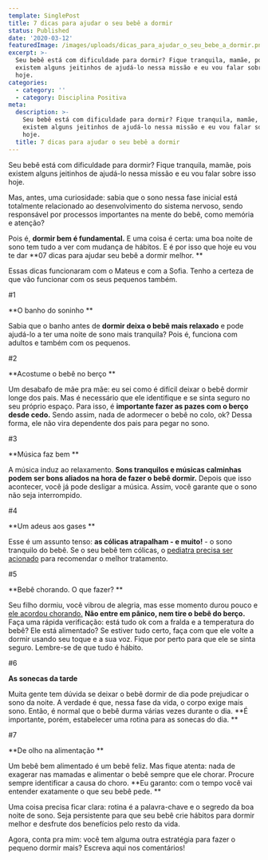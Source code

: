 ```yaml
---
template: SinglePost
title: 7 dicas para ajudar o seu bebê a dormir
status: Published
date: '2020-03-12'
featuredImage: /images/uploads/dicas_para_ajudar_o_seu_bebe_a_dormir.png
excerpt: >-
  Seu bebê está com dificuldade para dormir? Fique tranquila, mamãe, pois
  existem alguns jeitinhos de ajudá-lo nessa missão e eu vou falar sobre isso
  hoje.
categories:
  - category: ''
  - category: Disciplina Positiva
meta:
  description: >-
    Seu bebê está com dificuldade para dormir? Fique tranquila, mamãe, pois
    existem alguns jeitinhos de ajudá-lo nessa missão e eu vou falar sobre isso
    hoje.
  title: 7 dicas para ajudar o seu bebê a dormir
---
```

Seu bebê está com dificuldade para dormir? Fique tranquila, mamãe, pois existem alguns jeitinhos de ajudá-lo nessa missão e eu vou falar sobre isso hoje.

Mas, antes, uma curiosidade: sabia que o sono nessa fase inicial está totalmente relacionado ao desenvolvimento do sistema nervoso, sendo responsável por processos importantes na mente do bebê, como memória e atenção?

Pois é, **dormir bem é fundamental.** E uma coisa é certa: uma boa noite de sono tem tudo a ver com mudança de hábitos. E é por isso que hoje eu vou te dar **07 dicas para ajudar seu bebê a dormir melhor.**

Essas dicas funcionaram com o Mateus e com a Sofia. Tenho a certeza de que vão funcionar com os seus pequenos também.

\#1

**O banho do soninho**

Sabia que o banho antes de **dormir deixa o bebê mais relaxado** e pode ajudá-lo a ter uma noite de sono mais tranquila? Pois é, funciona com adultos e também com os pequenos. 



\#2

**Acostume o bebê no berço**

Um desabafo de mãe pra mãe: eu sei como é difícil deixar o bebê dormir longe dos pais. Mas é necessário que ele identifique e se sinta seguro no seu próprio espaço. Para isso, é **importante fazer as pazes com o berço desde cedo.** Sendo assim, nada de adormecer o bebê no colo, ok? Dessa forma, ele não vira dependente dos pais para pegar no sono.



\#3

**Música faz bem**

A música induz ao relaxamento. **Sons tranquilos e músicas calminhas podem ser bons aliados na hora de fazer o bebê dormir.** Depois que isso acontecer, você já pode desligar a música. Assim, você garante que o sono não seja interrompido.



\#4

**Um adeus aos gases**

Esse é um assunto tenso: **as cólicas atrapalham - e muito!** - o sono tranquilo do bebê. Se o seu bebê tem cólicas, o [pediatra precisa ser acionado](https://blog.gudaboo.com.br/posts/frequencia-ideal-de-consultas-ao-pediatra/) para recomendar o melhor tratamento.



\#5

**Bebê chorando. O que fazer?**

Seu filho dormiu, você vibrou de alegria, mas esse momento durou pouco e [ele acordou chorando.](https://blog.gudaboo.com.br/posts/o-que-fazer-quando-meu-filho-chora/) **Não entre em pânico, nem tire o bebê do berço.** Faça uma rápida verificação: está tudo ok com a fralda e a temperatura do bebê? Ele está alimentado? Se estiver tudo certo, faça com que ele volte a dormir usando seu toque e a sua voz. Fique por perto para que ele se sinta seguro. Lembre-se de que tudo é hábito.



\#6

**As sonecas da tarde**

Muita gente tem dúvida se deixar o bebê dormir de dia pode prejudicar o sono da noite. A verdade é que, nessa fase da vida, o corpo exige mais sono. Então, é normal que o bebê durma várias vezes durante o dia. **É importante, porém, estabelecer uma rotina para as sonecas do dia.**



\#7

**De olho na alimentação**

Um bebê bem alimentado é um bebê feliz. Mas fique atenta: nada de exagerar nas mamadas e alimentar o bebê sempre que ele chorar. Procure sempre identificar a causa do choro. **Eu garanto: com o tempo você vai entender exatamente o que seu bebê pede.**



Uma coisa precisa ficar clara: rotina é a palavra-chave e o segredo da boa noite de sono. Seja persistente para que seu bebê crie hábitos para dormir melhor e desfrute dos benefícios pelo resto da vida.



Agora, conta pra mim: você tem alguma outra estratégia para fazer o pequeno dormir mais? Escreva aqui nos comentários!
